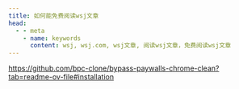 ```yaml
---
title: 如何能免费阅读wsj文章
head:
  - - meta
    - name: keywords
      content: wsj, wsj.com, wsj文章, 阅读wsj文章，免费阅读wsj文章
---
```



https://github.com/bpc-clone/bypass-paywalls-chrome-clean?tab=readme-ov-file#installation
